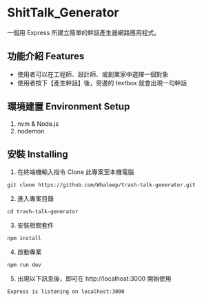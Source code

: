 # ShitTalk_Generator
一個用 Express 所建立簡單的幹話產生器網路應用程式。

## 功能介紹 Features
- 使用者可以在工程師、設計師、或創業家中選擇一個對象
- 使用者按下【產生幹話】後，旁邊的 textbox 就會出現一句幹話

## 環境建置 Environment Setup

1. nvm & Node.js
2. nodemon

## 安裝 Installing

1. 在終端機輸入指令 Clone 此專案至本機電腦
```
git clone https://github.com/Whaleep/trash-talk-generator.git
```
2. 進入專案目錄
```
cd trash-talk-generator
```
3. 安裝相關套件
```
npm install
```
4. 啟動專案
```
npm run dev
```
5. 出現以下訊息後，即可在 http://localhost:3000 開始使用
```
Express is listening on localhost:3000
```
